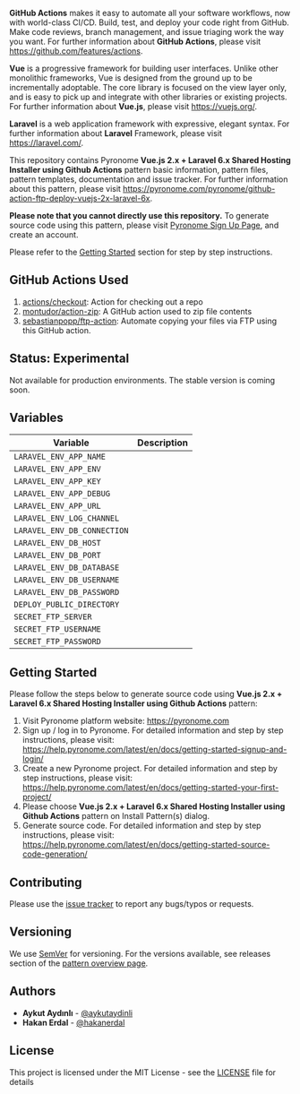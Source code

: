 **GitHub Actions** makes it easy to automate all your software workflows, now with world-class CI/CD. Build, test, and deploy your code right from GitHub. Make code reviews, branch management, and issue triaging work the way you want. For further information about **GitHub Actions**, please visit https://github.com/features/actions.

**Vue** is a progressive framework for building user interfaces. Unlike other monolithic frameworks, Vue is designed from the ground up to be incrementally adoptable. The core library is focused on the view layer only, and is easy to pick up and integrate with other libraries or existing projects. For further information about **Vue.js**, please visit https://vuejs.org/.

**Laravel** is a web application framework with expressive, elegant syntax. For further information about **Laravel** Framework, please visit https://laravel.com/.

This repository contains Pyronome **Vue.js 2.x + Laravel 6.x Shared Hosting Installer using Github Actions** pattern basic information, pattern files, pattern templates, documentation and issue tracker. For further information about this pattern, please visit https://pyronome.com/pyronome/github-action-ftp-deploy-vuejs-2x-laravel-6x.

**Please note that you cannot directly use this repository.** To generate source code using this pattern, please visit [Pyronome Sign Up Page](https://pyronome.com/builder/signup), and create an account.

Please refer to the [Getting Started](https://github.com/pyronome/pattern-adminlte-3x-vuejs-2x-laravel-6x#getting-started) section for step by step instructions.

## GitHub Actions Used

1. [actions/checkout](https://github.com/marketplace/actions/checkout): Action for checking out a repo 
2. [montudor/action-zip](https://github.com/marketplace/actions/create-zip-file): A GitHub action used to zip file contents 
3. [sebastianpopp/ftp-action](https://github.com/marketplace/actions/ftp-action): Automate copying your files via FTP using this GitHub action.

## Status: Experimental

Not available for production environments. The stable version is coming soon.

## Variables

| Variable | Description |
|---|---|
|`LARAVEL_ENV_APP_NAME`|   |
|`LARAVEL_ENV_APP_ENV`|   |
|`LARAVEL_ENV_APP_KEY`|   |
|`LARAVEL_ENV_APP_DEBUG`|   |
|`LARAVEL_ENV_APP_URL`|   |
|`LARAVEL_ENV_LOG_CHANNEL`|   |
|`LARAVEL_ENV_DB_CONNECTION`|   |
|`LARAVEL_ENV_DB_HOST`|   |
|`LARAVEL_ENV_DB_PORT`|   |
|`LARAVEL_ENV_DB_DATABASE`|   |
|`LARAVEL_ENV_DB_USERNAME`|   |
|`LARAVEL_ENV_DB_PASSWORD`|   |
|`DEPLOY_PUBLIC_DIRECTORY`|   |
|`SECRET_FTP_SERVER`|   |
|`SECRET_FTP_USERNAME`|   |
|`SECRET_FTP_PASSWORD`|   |

## Getting Started

Please follow the steps below to generate source code using **Vue.js 2.x + Laravel 6.x Shared Hosting Installer using Github Actions** pattern:

1. Visit Pyronome platform website: https://pyronome.com
2. Sign up / log in to Pyronome. For detailed information and step by step instructions, please visit: https://help.pyronome.com/latest/en/docs/getting-started-signup-and-login/
3. Create a new Pyronome project. For detailed information and step by step instructions, please visit: https://help.pyronome.com/latest/en/docs/getting-started-your-first-project/
4. Please choose **Vue.js 2.x + Laravel 6.x Shared Hosting Installer using Github Actions** pattern on Install Pattern(s) dialog.
5. Generate source code. For detailed information and step by step instructions, please visit: https://help.pyronome.com/latest/en/docs/getting-started-source-code-generation/

## Contributing

Please use the [issue tracker](https://github.com/pyronome/pattern-github-action-ftp-deploy-vuejs-2x-laravel-6x/issues) to report any bugs/typos or requests.

## Versioning

We use [SemVer](http://semver.org/) for versioning. For the versions available, see releases section of the [pattern overview page](https://pyronome.com/pyronome/github-action-ftp-deploy-vuejs-2x-laravel-6x#Overview). 

## Authors

* **Aykut Aydınlı** - [@aykutaydinli](https://github.com/aykutaydinli)
* **Hakan Erdal** - [@hakanerdal](https://github.com/hakanerdal)

## License

This project is licensed under the MIT License - see the [LICENSE](https://github.com/pyronome/pattern-github-action-ftp-deploy-vuejs-2x-laravel-6x/blob/master/LICENSE) file for details
